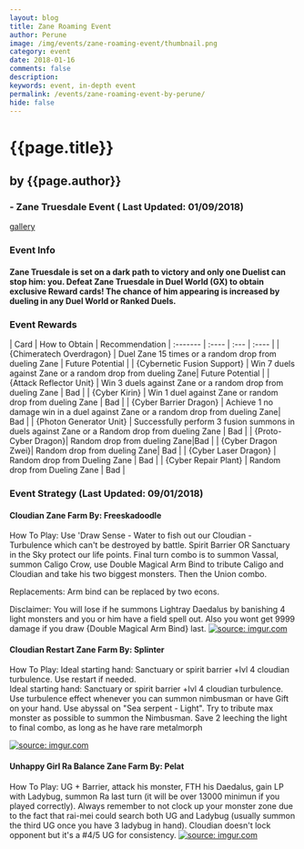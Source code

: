 ```yaml
---
layout: blog
title: Zane Roaming Event
author: Perune
image: /img/events/zane-roaming-event/thumbnail.png
category: event
date: 2018-01-16
comments: false
description: 
keywords: event, in-depth event
permalink: /events/zane-roaming-event-by-perune/
hide: false
---
```


# {{page.title}}
## by {{page.author}}

### - Zane Truesdale Event ( Last Updated: 01/09/2018) 


[gallery](https://i.imgur.com/ucb6qg6.png,https://i.imgur.com/opRGBGk.png,https://i.imgur.com/dYx0Zrb.png,https://i.imgur.com/UrIGULL.png,https://i.imgur.com/g4tAj60.png,https://i.imgur.com/ERHMYLH.png)

### Event Info
####  Zane Truesdale is set on a dark path to victory and only one Duelist can stop him: you.       Defeat Zane Truesdale in Duel World (GX) to obtain exclusive Reward cards! The chance of him appearing is increased by dueling in any Duel World or Ranked Duels.

### Event Rewards

| Card    | How to Obtain |  Recommendation
| :------- | :---- | :--- | :----  |
| {Chimeratech Overdragon} | Duel Zane 15 times or a random drop from dueling Zane | Future Potential |
| {Cybernetic Fusion Support} |  Win 7 duels against Zane or a random drop from dueling Zane| Future Potential |
| {Attack Reflector Unit} | Win 3 duels against Zane or a random drop from dueling Zane  | Bad |
| {Cyber Kirin} | Win 1 duel against Zane or random drop from dueling Zane | Bad |
| {Cyber Barrier Dragon} | Achieve 1 no damage win in a duel against Zane or a random drop from dueling Zane| Bad |
| {Photon Generator Unit} | Successfully perform 3 fusion summons in duels against Zane or a Random drop from dueling Zane | Bad |
|  {Proto-Cyber Dragon}|  Random drop from dueling Zane|Bad  |
|  {Cyber Dragon Zwei}|  Random drop from dueling Zane| Bad |
| {Cyber Laser Dragon} | Random drop from Dueling Zane | Bad |
| {Cyber Repair Plant} | Random drop from Dueling Zane | Bad |

### Event Strategy (Last Updated: 09/01/2018)
#### Cloudian Zane Farm By: Freeskadoodle
How To Play: 
Use 'Draw Sense - Water to fish out our Cloudian - Turbulence which can't be destroyed by battle. 
Spirit Barrier OR Sanctuary in the Sky protect our life points. 
Final turn combo is to summon Vassal, summon Caligo Crow, use Double Magical Arm Bind to tribute Caligo and Cloudian and take his two biggest monsters. 
Then the Union combo. 

Replacements:
Arm bind can be replaced by two econs.

Disclaimer:  You will lose if he summons Lightray Daedalus by banishing 4 light monsters and you or him have a field spell out.  Also you wont get 9999 damage if you draw {Double Magical Arm Bind} last.
<a href="https://imgur.com/eRcZgKi"><img src="https://i.imgur.com/eRcZgKi.jpg" title="source: imgur.com" /></a>
#### Cloudian Restart Zane Farm By: Splinter
How To Play: Ideal starting hand: Sanctuary or spirit barrier +lvl 4 cloudian turbulence. Use restart if needed.  
 Ideal starting hand: Sanctuary or spirit barrier +lvl 4 cloudian turbulence.  Use turbulence effect whenever you can summon nimbusman or have Gift on your hand.  Use abyssal on "Sea serpent - Light".  Try to tribute max monster as possible to summon the Nimbusman.  Save 2 leeching the light to final combo, as long as he have rare metalmorph

<a href="https://imgur.com/fOXxzrf"><img src="https://i.imgur.com/fOXxzrf.png" title="source: imgur.com" /></a>


#### Unhappy Girl Ra Balance Zane Farm By: Pelat
How To Play: UG + Barrier, attack his monster, FTH his Daedalus, gain LP with Ladybug, summon Ra last turn (it will be over 13000 minimun if you played correctly).  Always remember to not clock up your monster zone due to the fact that rai-mei could search both UG and Ladybug (usually summon the third UG once you have 3 ladybug in hand).  Cloudian doesn't lock opponent but it's a #4/5 UG for consistency.
<a href="https://imgur.com/V362LYT"><img src="https://i.imgur.com/V362LYT.jpg" title="source: imgur.com" /></a>
<!--stackedit_data:
eyJoaXN0b3J5IjpbLTEzNTEwNjAwNTQsMzc2MTgwMywtMjA5Nz
I4ODE0NCwxMjg0NzQ0NzY5LC0xNTcyNjMwMjQ2LDE5NjIxNDE3
NTgsLTE1NzI2MzAyNDYsMTk2MjE0MTc1OCwtMjUwMjMxODk1XX
0=
-->
